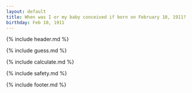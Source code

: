 ```yaml
---
layout: default
title: When was I or my baby conceived if born on February 10, 1911?
birthday: Feb 10, 1911
---
```


{% include header.md %}

{% include guess.md %}

{% include calculate.md %}

{% include safety.md %}

{% include footer.md %}




